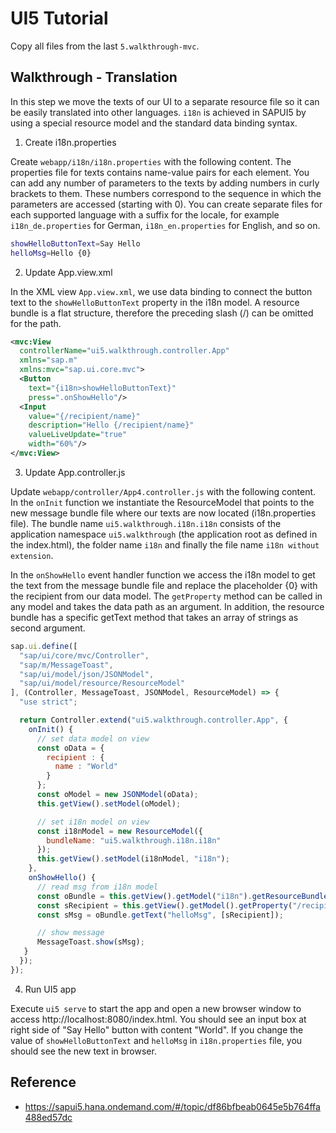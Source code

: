 # UI5 Tutorial

Copy all files from the last `5.walkthrough-mvc`.

## Walkthrough - Translation

In this step we move the texts of our UI to a separate resource file so it can be easily translated into other languages. `i18n` is achieved in SAPUI5 by using a special resource model and the standard data binding syntax.

1. Create i18n.properties

Create `webapp/i18n/i18n.properties` with the following content. The properties file for texts contains name-value pairs for each element. You can add any number of parameters to the texts by adding numbers in curly brackets to them. These numbers correspond to the sequence in which the parameters are accessed (starting with 0).  You can create separate files for each supported language with a suffix for the locale, for example `i18n_de.properties` for German, `i18n_en.properties` for English, and so on.

```sh
showHelloButtonText=Say Hello
helloMsg=Hello {0}
```

2. Update App.view.xml

In the XML view `App.view.xml`, we use data binding to connect the button text to the `showHelloButtonText` property in the i18n model. A resource bundle is a flat structure, therefore the preceding slash (/) can be omitted for the path.

```xml
<mvc:View
  controllerName="ui5.walkthrough.controller.App"
  xmlns="sap.m"
  xmlns:mvc="sap.ui.core.mvc">
  <Button
    text="{i18n>showHelloButtonText}"
    press=".onShowHello"/>
  <Input
    value="{/recipient/name}"
    description="Hello {/recipient/name}"
    valueLiveUpdate="true"
    width="60%"/>
</mvc:View>
```

3. Update App.controller.js

Update `webapp/controller/App4.controller.js` with the following content. In the `onInit` function we instantiate the ResourceModel that points to the new message bundle file where our texts are now located (i18n.properties file). The bundle name `ui5.walkthrough.i18n.i18n` consists of the application namespace `ui5.walkthrough` (the application root as defined in the index.html), the folder name `i18n` and finally the file name `i18n without extension`.

In the `onShowHello` event handler function we access the i18n model to get the text from the message bundle file and replace the placeholder {0} with the recipient from our data model. The `getProperty` method can be called in any model and takes the data path as an argument. In addition, the resource bundle has a specific getText method that takes an array of strings as second argument.

```js
sap.ui.define([
  "sap/ui/core/mvc/Controller",
  "sap/m/MessageToast",
  "sap/ui/model/json/JSONModel",
  "sap/ui/model/resource/ResourceModel"
], (Controller, MessageToast, JSONModel, ResourceModel) => {
  "use strict";

  return Controller.extend("ui5.walkthrough.controller.App", {
    onInit() {
      // set data model on view
      const oData = {
        recipient : {
          name : "World"
        }
      };
      const oModel = new JSONModel(oData);
      this.getView().setModel(oModel);

      // set i18n model on view
      const i18nModel = new ResourceModel({
        bundleName: "ui5.walkthrough.i18n.i18n"
      });
      this.getView().setModel(i18nModel, "i18n");
    },
    onShowHello() {
      // read msg from i18n model
      const oBundle = this.getView().getModel("i18n").getResourceBundle();
      const sRecipient = this.getView().getModel().getProperty("/recipient/name");
      const sMsg = oBundle.getText("helloMsg", [sRecipient]);

      // show message
      MessageToast.show(sMsg);
   }
  });
});
```

4. Run UI5 app

Execute `ui5 serve` to start the app and open a new browser window to access http://localhost:8080/index.html. You should see an input box at right side of "Say Hello" button with content "World". If you change the value of `showHelloButtonText` and `helloMsg` in `i18n.properties` file, you should see the new text in browser.

## Reference

- https://sapui5.hana.ondemand.com/#/topic/df86bfbeab0645e5b764ffa488ed57dc
